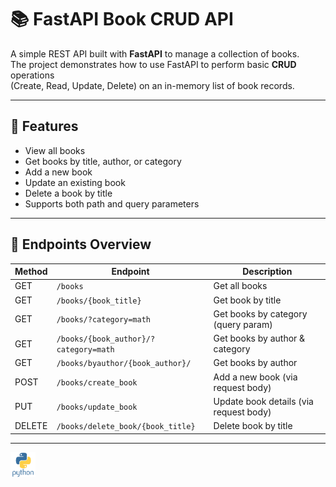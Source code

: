 # 📚 FastAPI Book CRUD API

A simple REST API built with **FastAPI** to manage a collection of books.  
The project demonstrates how to use FastAPI to perform basic **CRUD** operations  
(Create, Read, Update, Delete) on an in-memory list of book records.

---

## 🚀 Features

- View all books
- Get books by title, author, or category
- Add a new book
- Update an existing book
- Delete a book by title
- Supports both path and query parameters

---

## 🧪 Endpoints Overview

| Method | Endpoint                                | Description                                 |
|--------|------------------------------------------|---------------------------------------------|
| GET    | `/books`                                 | Get all books                               |
| GET    | `/books/{book_title}`                    | Get book by title                           |
| GET    | `/books/?category=math`                  | Get books by category (query param)         |
| GET    | `/books/{book_author}/?category=math`    | Get books by author & category              |
| GET    | `/books/byauthor/{book_author}/`         | Get books by author                         |
| POST   | `/books/create_book`                     | Add a new book (via request body)           |
| PUT    | `/books/update_book`                     | Update book details (via request body)      |
| DELETE | `/books/delete_book/{book_title}`        | Delete book by title                        |

---


<div>
  <img src="https://github.com/devicons/devicon/blob/master/icons/python/python-original-wordmark.svg" title="Python" **alt="Python" width="40" height="40"/>  

</div>
